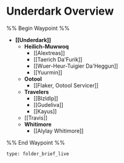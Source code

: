 # Underdark Overview
%% Begin Waypoint %%
- **[[Underdark]]**
	- **Heilich-Muwwoq**
		- [[Alextreas]]
		- [[Taerich Da'Furik]]
		- [[Wuer-Heur-Tuigier Da'Heggun]]
		- [[Yuurmin]]
	- **Ootool**
		- [[Flaker, Ootool Servicer]]
	- **Travelers**
		- [[Blzldlp]]
		- [[Gudeliva]]
		- [[Kayus]]
	- [[Travis]]
	- **Whitimore**
		- [[Alylay Whitimore]]

%% End Waypoint %%

```ccard
type: folder_brief_live
```
 
